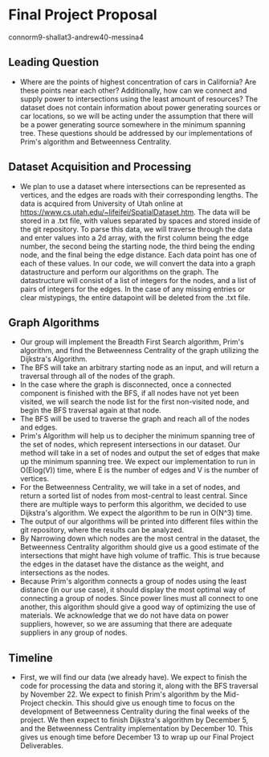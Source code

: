 # Final Project Proposal
connorm9-shallat3-andrew40-messina4

## Leading Question
- Where are the points of highest concentration of cars in California? Are these points near each other? Additionally, how can we connect and supply power to intersections using the least amount of resources? The dataset does not contain information about power generating sources or car locations, so we will be acting under the assumption that there will be a power generating source somewhere in the minimum spanning tree. These questions should be addressed by our implementations of Prim's algorithm and Betweenness Centrality.


## Dataset Acquisition and Processing
- We plan to use a dataset where intersections can be represented as vertices, and the edges are roads with their corresponding lengths. The data is acquired from University of Utah online at https://www.cs.utah.edu/~lifeifei/SpatialDataset.htm. The data will be stored in a .txt file, with values separated by spaces and stored inside of the git repository. To parse this data, we will traverse through the data and enter values into a 2d array, with the first column being the edge number, the second being the starting node, the third being the ending node, and the final being the edge distance. Each data point has one of each of these values. In our code, we will convert the data into a graph datastructure and perform our algorithms on the graph. The datastructure will consist of a list of integers for the nodes, and a list of pairs of integers for the edges. In the case of any missing entries or clear mistypings, the entire datapoint will be deleted from the .txt file.

## Graph Algorithms
- Our group will implement the Breadth First Search algorithm, Prim's algorithm, and find the Betweenness Centrality of the graph utilizing the Dijkstra's Algorithm.
- The BFS will take an arbitrary starting node as an input, and will return a traversal through all of the nodes of the graph. 
- In the case where the graph is disconnected, once a connected component is finished with the BFS, if all nodes have not yet been visited, we will search the node list for the first non-visited node, and begin the BFS traversal again at that node.
- The BFS will be used to traverse the graph and reach all of the nodes and edges.
- Prim's Algorithm will help us to decipher the minimum spanning tree of the set of nodes, which represent intersections in our dataset. Our method will take in a set of nodes and output the set of edges that make up the minimum spanning tree. We expect our implementation to run in O(Elog(V)) time, where E is the number of edges and V is the number of vertices.
- For the Betweenness Centrality, we will take in a set of nodes, and return a sorted list of nodes from most-central to least central. Since there are multiple ways to perform this algorithm, we decided to use Dijkstra's algorithm. We expect the algorithm to be run in O(N^3) time.
- The output of our algorithms will be printed into different files within the git repository, where the results can be analyzed.
- By Narrowing down which nodes are the most central in the dataset, the Betweenness Centrality algorithm should give us a good estimate of the intersections that might have high volume of traffic. This is true because the edges in the dataset have the distance as the weight, and intersections as the nodes.
- Because Prim's algorithm connects a group of nodes using the least distance (in our use case), it should display the most optimal way of connecting a group of nodes. Since power lines must all connect to one another, this algorithm should give a good way of optimizing the use of materials. We acknowledge that we do not have data on power suppliers, however, so we are assuming that there are adequate suppliers in any group of nodes.

## Timeline
- First, we will find our data (we already have). We expect to finish the code for processing the data and storing it, along with the BFS traversal by November 22. We expect to finish Prim's algorithm by the Mid-Project checkin. This should give us enough time to focus on the development of Betweenness Centrality during the final weeks of the project. We then expect to finish Dijkstra's algorithm by December 5, and the Betweenness Centrality implementation by December 10. This gives us enough time before December 13 to wrap up our Final Project Deliverables.
